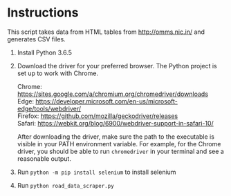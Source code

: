 # Instructions

This script takes data from HTML tables from http://omms.nic.in/ and generates CSV files.

1. Install Python 3.6.5

2. Download the driver for your preferred browser. The Python project is set up to work with Chrome.

   Chrome:	https://sites.google.com/a/chromium.org/chromedriver/downloads <br>
   Edge:	https://developer.microsoft.com/en-us/microsoft-edge/tools/webdriver/ <br>
   Firefox:	https://github.com/mozilla/geckodriver/releases <br>
   Safari:	https://webkit.org/blog/6900/webdriver-support-in-safari-10/

   After downloading the driver, make sure the path to the executable is visible in your PATH environment variable. For example, for the Chrome driver, you should be able to run `chromedriver` in your terminal and see a reasonable output.

3. Run `python -m pip install selenium` to install selenium

4. Run `python road_data_scraper.py`
